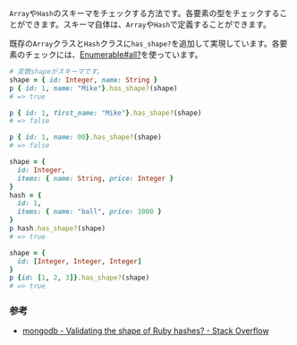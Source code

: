 `Array`や`Hash`のスキーマをチェックする方法です。各要素の型をチェックすることができます。スキーマ自体は、`Array`や`Hash`で定義することができます。

既存の`Array`クラスと`Hash`クラスに`has_shape?`を追加して実現しています。各要素のチェックには、[Enumerable#all?](http://ref.xaio.jp/ruby/classes/enumerable/all)を使っています。

```ruby
# 変数shapeがスキーマです。
shape = { id: Integer, name: String }
p { id: 1, name: "Mike"}.has_shape?(shape)
# => true

p { id: 1, first_name: "Mike"}.has_shape?(shape)
# => false

p { id: 1, name: 00}.has_shape?(shape)
# => false

shape = {
  id: Integer,
  items: { name: String, price: Integer }
}
hash = {
  id: 1,
  items: { name: "ball", price: 1000 }
}
p hash.has_shape?(shape)
# => true

shape = {
  id: [Integer, Integer, Integer]
}
p {id: [1, 2, 3]}.has_shape?(shape)
# => true
```

### 参考
* [mongodb - Validating the shape of Ruby hashes? - Stack Overflow](http://stackoverflow.com/questions/11106805/validating-the-shape-of-ruby-hashes)
